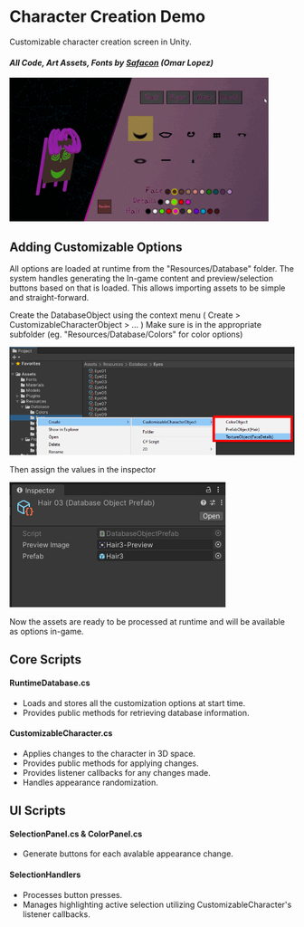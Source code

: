 # Character Creation Demo
Customizable character creation screen in Unity.

 #### *All Code, Art Assets, Fonts by [Safacon](https://www.safacon.com) (Omar Lopez)*

![Preview Gif](/ReadmeImages/FullPreview.gif)

## Adding Customizable Options
All options are loaded at runtime from the "Resources/Database" folder. The system handles generating the In-game content and preview/selection buttons based on that is loaded. This allows importing assets to be simple and straight-forward.

Create the DatabaseObject using the context menu ( Create > CustomizableCharacterObject > ... )
Make sure is in the appropriate subfolder (eg. "Resources/Database/Colors" for color options)

![Object Creation Image](/ReadmeImages/DatabaseObjectCreation.png)

Then assign the values in the inspector

![Inspector Image](/ReadmeImages/DatabaseValueAssignment.png)

Now the assets are ready to be processed at runtime and will be available as options in-game.

## Core Scripts

#### RuntimeDatabase.cs
- Loads and stores all the customization options at start time.
- Provides public methods for retrieving database information.

#### CustomizableCharacter.cs
- Applies changes to the character in 3D space.
- Provides public methods for applying changes.
- Provides listener callbacks for any changes made.
- Handles appearance randomization.

## UI Scripts

#### SelectionPanel.cs & ColorPanel.cs
- Generate buttons for each avalable appearance change.
#### SelectionHandlers
- Processes button presses.
- Manages highlighting active selection utilizing CustomizableCharacter's listener callbacks.
